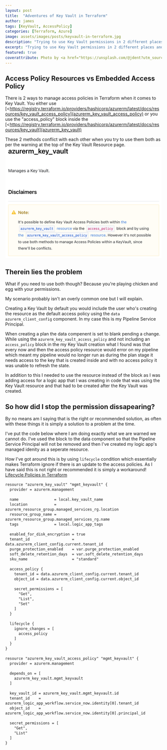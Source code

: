 ```yaml
---
layout: post
title:  "Adventures of Key Vault in Terraform"
author: james
tags: [KeyVault, AccessPolicy]
categories: [Terraform, Azure]
image: assets/images/posts/keyvault-in-terraform.jpg
description: "Trying to use Key Vault permissions in 2 different places and it keeps breaking? I have an article for you!"
excerpt: "Trying to use Key Vault permissions in 2 different places and it keeps breaking? I have an article for you!"
featured: true
coverattribute: Photo by <a href="https://unsplash.com/@jdent?utm_source=unsplash&utm_medium=referral&utm_content=creditCopyText">Jason Dent</a> on <a href="https://unsplash.com/s/photos/vault?utm_source=unsplash&utm_medium=referral&utm_content=creditCopyText">Unsplash</a>
---
```

## Access Policy Resources vs Embedded Access Policy

There is 2 ways to manage access policies in Terraform when it comes to Key Vault. You either use [<https://registry.terraform.io/providers/hashicorp/azurerm/latest/docs/resources/key_vault_access_policy](azurerm_key_vault_access_policy) or you use the "access_policy" block inside the [<https://registry.terraform.io/providers/hashicorp/azurerm/latest/docs/resources/key_vault](azurerm_key_vault)

These 2 methods conflict with each other when you try to use them both as per the warning at the top of the Key Vault Resource page.
![Screenshot of Key Vault warning of Access Policies](/assets/images/posts/assets/keyvault-in-terraform-keyvaultwarning.png)

## Therein lies the problem

What if you need to use both though? Because you're playing chicken and egg with your permissions.

My scenario probably isn't an overly common one but I will explain.

Creating a Key Vault by default you would include the user who's creating the resource as the default access policy using the `data azurerm_client_config` component. In my case this is my Pipeline Service Principal.

When creating a plan the data compenent is set to blank pending a change. While using the `azurerm_key_vault_access_policy` and not including an `access_policy` block in the my Key Vault creation what I found was that every now and then the access policy resource would error on my pipeline which meant my pipeline would no longer run as during the plan stage it needs access to the key that is created inside and with no access policy it was unable to refresh the state.

In addition to this I needed to use the resource instead of the block as I was adding access for a logic app that I was creating in code that was using the Key Vault resource and that had to be created after the Key Vault was created.

## So how did I stop the permission dissapearing?

By no means am I saying that is the right or recommended solution, as often with these things it is simply a solution to a problem at the time.

I've put the code below where I am doing exactly what we are warned we cannot do. I've used the block to the data component so that the Pipeline Service Principal will not be removed and then I've created my logic app's managed idenity as a seperate resource.

How I've got around this is by using `lifecycle` condition which essentially makes Terraform ignore if there is an update to the access policies. As I have said this is not right or recommended it is simply a workaround! [Lifecycle Policies in Terraform](https://www.terraform.io/language/meta-arguments/lifecycle)

```hcl
resource "azurerm_key_vault" "mgmt_keyvault" {
  provider = azurerm.management

  name                = local.key_vault_name
  location            = azurerm_resource_group.managed_services_rg.location
  resource_group_name = azurerm_resource_group.managed_services_rg.name
  tags                = local.logic_app_tags

  enabled_for_disk_encryption = true
  tenant_id                   = data.azurerm_client_config.current.tenant_id
  purge_protection_enabled    = var.purge_protection_enabled
  soft_delete_retention_days  = var.soft_delete_retention_days
  sku_name                    = "standard"

  access_policy {
    tenant_id = data.azurerm_client_config.current.tenant_id
    object_id = data.azurerm_client_config.current.object_id

    secret_permissions = [
      "Get",
      "List",
      "Set"
    ]
  }

  lifecycle {
    ignore_changes = [
      access_policy
    ]
  }
}

resource "azurerm_key_vault_access_policy" "mgmt_keyvault" {
  provider = azurerm.management

  depends_on = [
    azurerm_key_vault.mgmt_keyvault
  ]

  key_vault_id = azurerm_key_vault.mgmt_keyvault.id
  tenant_id    = azurerm_logic_app_workflow.service_now.identity[0].tenant_id
  object_id    = azurerm_logic_app_workflow.service_now.identity[0].principal_id

  secret_permissions = [
    "Get",
    "List"
  ]
}
```
